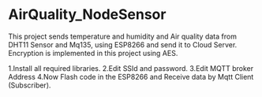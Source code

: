 # AirQuality_NodeSensor
This project sends temperature and humidity and Air quality data from DHT11 Sensor and Mq135, using ESP8266 and send it to Cloud Server. Encryption is implemented in this project using AES. 

1.Install all required libraries.
2.Edit SSId and password.
3.Edit MQTT broker Address
4.Now Flash code in the ESP8266 and Receive data by Mqtt Client (Subscriber).

